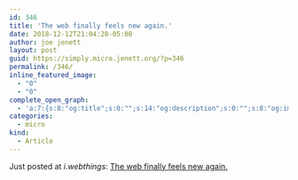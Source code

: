 ```yaml
---
id: 346
title: 'The web finally feels new again.'
date: 2018-12-12T21:04:28-05:00
author: joe jenett
layout: post
guid: https://simply.micro.jenett.org/?p=346
permalink: /346/
inline_featured_image:
  - "0"
  - "0"
complete_open_graph:
  - 'a:7:{s:8:"og:title";s:0:"";s:14:"og:description";s:0:"";s:8:"og:image";s:0:"";s:7:"og:type";s:0:"";s:12:"twitter:card";s:7:"summary";s:19:"twitter:description";s:0:"";s:15:"twitter:creator";s:0:"";}'
categories:
  - micro
kind:
  - Article
---
```

Just posted at _i.webthings_: [The web finally feels new again.](https://iwebthings.jenett.org/the_web_finally_feels_new_again/ "The web finally feels new again.")